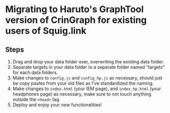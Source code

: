 # Migrating to Haruto's GraphTool version of CrinGraph for existing users of Squig.link

## Steps

1. Drag and drop your data folder over, overwriting the existing data folder.
2. Separate targets in your data folder to a separate folder named "targets" for each data folders.
3. Make changes to `config.js` and `config_hp.js` as necessary, should just be copy pastes from your old files as I've standardized the naming.
4. Make changes to `index.html` (your IEM page), and `index_hp.html` (your headphones page) as necessary, make sure to not touch anything outside the `<head>` tag.
5. Deploy and enjoy your new functionalities!